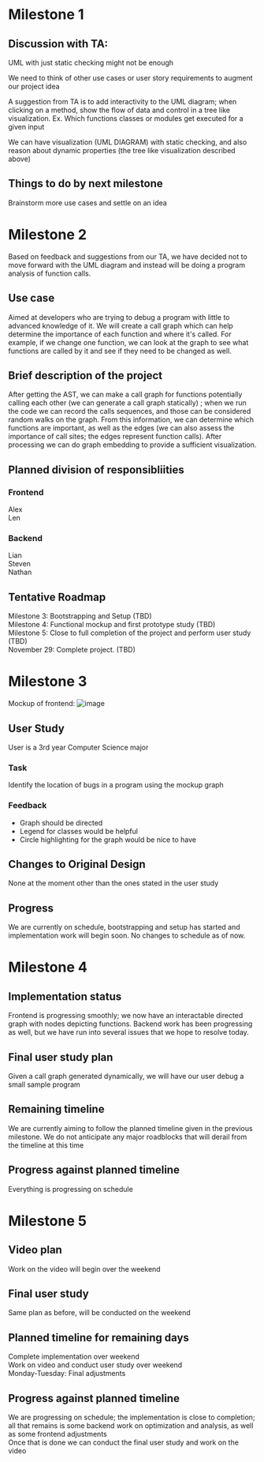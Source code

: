 # Milestone 1 #

## Discussion with TA:
UML with just static checking might not be enough

We need to think of other use cases or user story requirements to augment our project idea

A suggestion from TA is to add interactivity to the UML diagram; when clicking on a method, show the flow of data and control in a tree like visualization. Ex. Which functions classes or modules get executed for a given input

We can have visualization (UML DIAGRAM) with static checking, and also reason about dynamic properties (the tree like visualization described above)

## Things to do by next milestone
Brainstorm more use cases and settle on an idea

# Milestone 2 #

Based on feedback and suggestions from our TA, we have decided not to move forward with the UML diagram and instead will be doing a program analysis of function calls.

## Use case ##
Aimed at developers who are trying to debug a program with little to advanced knowledge of it. We will create a call graph which can help determine the importance of each function and where it's called. For example, if we change one function, we can look at the graph to see what functions are called by it and see if they need to be changed as well.

## Brief description of the project ##
After getting the AST, we can make a call graph for functions potentially calling each other (we can generate a call graph statically) ; when we run the code we can record the calls sequences, and those can be considered random walks on the graph. From this information, we can determine which functions are important, as well as the edges (we can also assess the importance of call sites; the edges represent function calls). After processing we can do graph embedding to provide a sufficient visualization.


## Planned division of responsibliities ##
### Frontend ###
Alex <br>
Len <br>

### Backend ###
Lian <br>
Steven <br>
Nathan

## Tentative Roadmap ##
Milestone 3: Bootstrapping and Setup (TBD) <br>
Milestone 4: Functional mockup and first prototype study (TBD) <br>
Milestone 5: Close to full completion of the project and perform user study (TBD) <br>
November 29: Complete project. (TBD)

# Milestone 3 #
Mockup of frontend:
![image](https://media.github.students.cs.ubc.ca/user/2793/files/6935c86a-b8e4-48dd-bbd6-dcfd850f19d1)

## User Study  ##
User is a 3rd year Computer Science major

### Task ###
Identify the location of bugs in a program using the mockup graph

### Feedback ###
* Graph should be directed
* Legend for classes would be helpful
* Circle highlighting for the graph would be nice to have

## Changes to Original Design ##
None at the moment other than the ones stated in the user study

## Progress ##
We are currently on schedule, bootstrapping and setup has started and implementation work will begin soon. No changes to schedule as of now.

# Milestone 4 #
## Implementation status ##
Frontend is progressing smoothly; we now have an interactable directed graph with nodes depicting functions. Backend work has been progressing as well, but we have run into several issues that we hope to resolve today. <br>

## Final user study plan ##
Given a call graph generated dynamically, we will have our user debug a small sample program<br>

## Remaining timeline ## 
We are currently aiming to follow the planned timeline given in the previous milestone. We do not anticipate any major roadblocks that will derail from the timeline at this time <br>

## Progress against planned timeline ##
Everything is progressing on schedule

# Milestone 5 #
## Video plan ##
Work on the video will begin over the weekend

## Final user study ##
Same plan as before, will be conducted on the weekend


## Planned timeline for remaining days ##
Complete implementation over weekend <br>
Work on video and conduct user study over weekend <br>
Monday-Tuesday: Final adjustments

## Progress against planned timeline ##
We are progressing on schedule; the implementation is close to completion; all that remains is some backend work on optimization and analysis, as well as some frontend adjustments <br>
Once that is done we can conduct the final user study and work on the video
